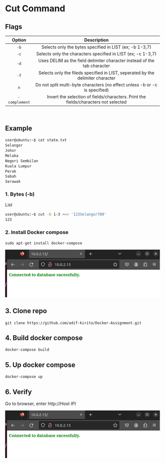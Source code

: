 # Cut Command

## Flags

|     Option    |                                     Description                                     |
|:-------------:|:-----------------------------------------------------------------------------------:|
|      `-b`     |               Selects only the bytes specified in LIST (ex; -b 1-3,7)               |
|      `-c`     |             Selects only the characters specified in LIST (ex; -c 1-3,7)            |
|      `-d`     |       Uses DELIM as the field delimiter character instead of the tab character      |
|      `-f`     |   Selects only the fileds specified in LIST, seperated by the delimiter character   |
|      `n`      |     Do not split multi-byte characters (no effect unless -b or -c is specified)     |
| `-complement` | Invert the selection of fields/characters. Print the fields/characters not selected |
<br>

## Example

```bash
user@ubuntu:~$ cat state.txt
Selangor
Johor
Melaka
Negeri Sembilan
Kuala Lumpur
Perak
Sabah
Serawak
```


### 1. Bytes (-b)

List 
```bash
user@ubuntu:~$ cut -b 1-3 <<< '123Selangor789'
123
```

### 2. Install Docker compose

```
sudo apt-get install docker-compose
```

![Alt text](https://github.com/adif-kirito/Docker-Assignment/blob/main/img/Capture.PNG)

## 3. Clone repo

```
git clone https://github.com/adif-kirito/Docker-Assignment.git
```

## 4. Build docker compose

```
docker-compose build
```

## 5. Up docker compose

```
docker-compose up
```

## 6. Verify

Go to browser, enter http://*Host IP*/

![Alt text](https://github.com/adif-kirito/Docker-Assignment/blob/main/img/Capture.PNG)

